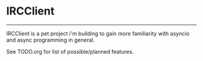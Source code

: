 # IRCClient

***
IRCClient is a pet project i'm building to gain more familiarity with asyncio and async programming in general.

See TODO.org for list of possible/planned features.